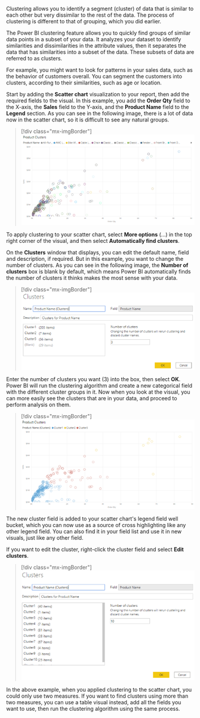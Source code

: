 Clustering allows you to identify a segment (cluster) of data that is similar to each other but very dissimilar to the rest of the data. The process of clustering is different to that of grouping, which you did earlier.

The Power BI clustering feature allows you to quickly find groups of similar data points in a subset of your data. It analyzes your dataset to identify similarities and dissimilarities in the attribute values, then it separates the data that has similarities into a subset of the data. These subsets of data are referred to as clusters.

For example, you might want to look for patterns in your sales data, such as the behavior of customers overall. You can segment the customers into clusters, according to their similarities, such as age or location.

Start by adding the **Scatter chart** visualization to your report, then add the required fields to the visual. In this example, you add the **Order Qty** field to the X-axis, the **Sales** field to the Y-axis, and the **Product Name** field to the **Legend** section. As you can see in the following image, there is a lot of data now in the scatter chart, so it is difficult to see any natural groups.

> [!div class="mx-imgBorder"]
> [![Scatter chart with Product names](../media/5-scatter-chart-product-names-ss.png)](../media/5-scatter-chart-product-names-ss.png#lightbox)

To apply clustering to your scatter chart, select **More options** (...) in the top right corner of the visual, and then select **Automatically find clusters**.

On the **Clusters** window that displays, you can edit the default name, field and description, if required. But in this example, you want to change the number of clusters. As you can see in the following image, the **Number of clusters** box is blank by default, which means Power BI automatically finds the number of clusters it thinks makes the most sense with your data.

> [!div class="mx-imgBorder"]
> [![Default settings in Clusters window](../media/5-default-settings-cluster-window-ss.png)](../media/5-default-settings-cluster-window-ss.png#lightbox)

Enter the number of clusters you want (3) into the box, then select **OK**. Power BI will run the clustering algorithm and create a new categorical field with the different cluster groups in it. Now when you look at the visual, you can more easily see the clusters that are in your data, and proceed to perform analysis on them.

> [!div class="mx-imgBorder"]
> [![Clustering applied to scatter chart](../media/5-clustering-applied-scatter-chart-ss.png)](../media/5-clustering-applied-scatter-chart-ss.png#lightbox)

The new cluster field is added to your scatter chart's legend field well bucket, which you can now use as a source of cross highlighting like any other legend field. You can also find it in your field list and use it in new visuals, just like any other field.

If you want to edit the cluster, right-click the cluster field and select **Edit clusters**.

> [!div class="mx-imgBorder"]
> [![Edit clusters](../media/5-edit-clusters-ss.png)](../media/5-edit-clusters-ss.png#lightbox)

In the above example, when you applied clustering to the scatter chart, you could only use two measures. If you want to find clusters using more than two measures, you can use a table visual instead, add all the fields you want to use, then run the clustering algorithm using the same process.
